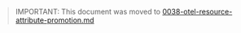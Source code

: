 > IMPORTANT: This document was moved to [0038-otel-resource-attribute-promotion.md](./0038-otel-resource-attribute-promotion.md)
